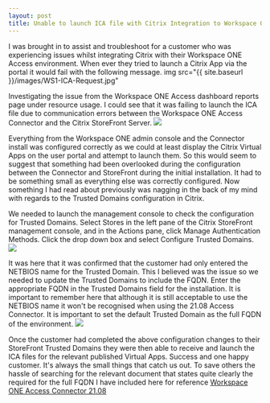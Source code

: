 ```yaml
---
layout: post
title: Unable to launch ICA file with Citrix Integration to Workspace ONE Access 21.08
---
```

I was brought in to assist and troubleshoot for a customer who was experiencing issues whilst integrating Citrix with their Workspace ONE Access environment. When ever they tried to launch a Citrix App via the portal it would fail with the following message.
img src="{{ site.baseurl }}/images/WS1-ICA-Request.jpg"

Investigating the issue from the Workspace ONE Access dashboard reports page under resource usage. I could see that it was failing to launch the ICA file due to communication errors between the Workspace ONE Access Connector and the Citrix StoreFront Server.
<img src="{{ site.baseurl }}/images/WS1-ICA-Request-Failed.jpg">

Everything from the Workspace ONE admin console and the Connector install was configured correctly as we could at least display the Citrix Virtual Apps on the user portal and attempt to launch them. So this would seem to suggest that something had been overlooked during the configuration between the Connector and StoreFront during the initial installation. It had to be something small as everything else was correctly configured.
Now something I had read about previously was nagging in the back of my mind with regards to the Trusted Domains configuration in Citrix.

We needed to launch the management console to check the configuration for Trusted Domains.
Select Stores in the left pane of the Citrix StoreFront management console, and in the Actions pane, click Manage Authentication Methods. Click the drop down box and select Configure Trusted Domains.
<img src="{{ site.baseurl }}/images/WS1-ICA-TrustedDomain.jpg">

It was here that it was confirmed that the customer had only entered the NETBIOS name for the Trusted Domain. This I believed was the issue so we needed to update the Trusted Domains to include the FQDN.
Enter the appropriate FQDN in the Trusted Domains field for the installation. It is important to remember here that although it is still acceptable to use the NETBIOS name it won't be recognised when using the 21.08 Access Connector. It is important to set the default Trusted Domain as the full FQDN of the environment.
<img src="{{ site.baseurl }}/images/WS1-ICA-TrustedDomain-Config.jpg">

Once the customer had completed the above configuration changes to their StoreFront Trusted Domains they were then able to receive and launch the ICA files for the relevant published Virtual Apps. Success and one happy customer. It's always the small things that catch us out.
To save others the hassle of searching for the relevant document that states quite clearly the required for the full FQDN I have included here for reference [Workspace ONE Access Connector 21.08][def1]

[def1]: https://docs.vmware.com/en/VMware-Workspace-ONE-Access/21.08/ws1-access-resources/GUID-66F24F8D-72BE-43EA-A81C-B041AD631E4A.html
